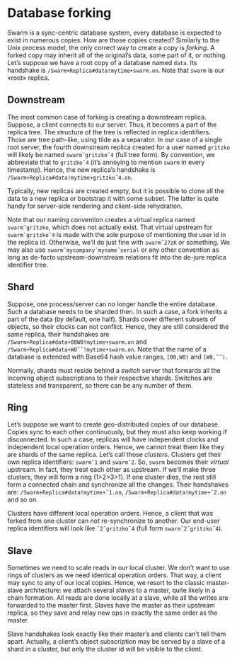 # Database forking

Swarm is a sync-centric database system, every database is expected to exist in numerous copies. How are those copies created? Similarly to the Unix process model, the only correct way to create a copy is *forking*. A forked copy may inherit all of the original’s data, some part of it, or nothing. Let’s suppose we have a root copy of a database named `data`. Its handshake is `/Swarm+Replica#data!mytime+swarm.on`. Note that `swarm` is our «root» replica.

## Downstream

The most common case of forking is creating a downstream replica. Suppose, a client connects to our server. Thus, it becomes a part of the replica tree. The structure of the tree is reflected in replica identifiers. Those are tree path-like, using tilde as a separator. In our case of a single root server, the fourth downstream replica created for a user named `gritzko` will likely be named `swarm˜gritzko˜4` (full tree form). By convention, we abbreviate that to `gritzko˜4` (it’s annoying to mention `swarm` in every timestamp). Hence, the new replica’s handshake is `/Swarm+Replica#data!mytime+gritzko˜4.on`.

Typically, new replicas are created empty, but it is possible to clone all the data to a new replica or bootstrap it with some subset. The latter is quite handy for server-side rendering and client-side rehydration.

Note that our naming convention creates a virtual replica named `swarm˜gritzko`, which does not actually exist. That virtual upstream for `swarm˜gritzko˜4` is made with the sole purpose of mentioning the user id in the replica id. Otherwise, we’ll do just fine with `swarm˜27zK` or something. We may also use `swarm˜mycompany˜myname˜serial` or any other convention as long as de-facto upstream-downstream relations fit into the de-jure replica identifier tree.

## Shard

Suppose, one process/server can no longer handle the entire database. Such a database needs to be sharded then. In such a case, a fork inherits a part of the data (by default, one half). Shards cover different subsets of objects, so their clocks can not conflict. Hence, they are still considered the same replica, their handshakes are `/Swarm+Replica#data+00W0!mytime+swarm.on` and `/Swarm+Replica#data+W0˜˜!mytime+swarm.on`. Note that the name of a database is extended with Base64 hash value ranges, `[00,W0)` and `[W0,˜˜)`.

Normally, shards must reside behind a *switch* server that forwards all the incoming object subscriptions to their respective shards. Switches are stateless and transparent, so there can be any number of them.

## Ring

Let’s suppose we want to create geo-distributed copies of our database. Copies sync to each other continuously, but they must also keep working if disconnected. In such a case, replicas will have independent clocks and independent local operation orders. Hence, we cannot treat them like they are shards of the same replica. Let’s call those *clusters*. Clusters get their own replica identifiers: `swarm˜1` and `swarm˜2`. So, `swarm` becomes their *virtual* upstream. In fact, they treat each other as upstream. If we’ll make three clusters, they will form a ring (1>2>3>1). If one cluster dies, the rest still form a connected chain and synchronize all the changes. Their handshakes are: `/Swarm+Replica#data!mytime+˜1.on`, `/Swarm+Replica#data!mytime+˜2.on` and so on.

Clusters have different local operation orders. Hence, a client that was forked from one cluster can not re-synchronize to another. Our end-user replica identifiers will look like `˜2˜gritzko˜4` (full form `swarm˜2˜gritzko˜4`).

## Slave

Sometimes we need to scale reads in our local cluster. We don’t want to use rings of clusters as we need identical operation orders. That way, a client may sync to any of our local copies. Hence, we resort to the classic master-slave architecture: we attach several *slaves* to a master, quite likely in a chain formation. All reads are done locally at a slave, while all the writes are forwarded to the master first. Slaves have the master as their upstream replica, so they save and relay new ops in exactly the same order as the master.

Slave handshakes look exactly like their master’s and clients can’t tell them apart. Actually, a client’s object subscription may be served by a slave of a shard in a cluster, but only the cluster id will be visible to the client.
